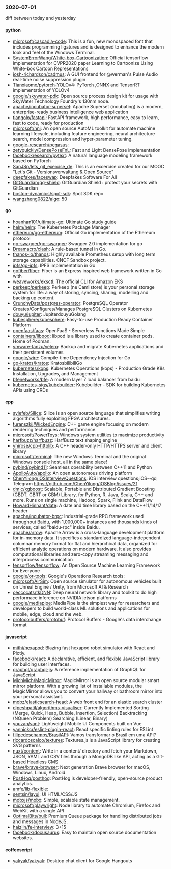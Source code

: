 ### 2020-07-01
diff between today and yesterday

#### python
* [microsoft/cascadia-code](https://github.com/microsoft/cascadia-code): This is a fun, new monospaced font that includes programming ligatures and is designed to enhance the modern look and feel of the Windows Terminal.
* [SystemErrorWang/White-box-Cartoonization](https://github.com/SystemErrorWang/White-box-Cartoonization): Official tensorflow implementation for CVPR2020 paper Learning to Cartoonize Using White-box Cartoon Representations
* [josh-richardson/cadmus](https://github.com/josh-richardson/cadmus): A GUI frontend for @werman's Pulse Audio real-time noise suppression plugin
* [Tianxiaomo/pytorch-YOLOv4](https://github.com/Tianxiaomo/pytorch-YOLOv4): PyTorch ,ONNX and TensorRT implementation of YOLOv4
* [google/skywater-pdk](https://github.com/google/skywater-pdk): Open source process design kit for usage with SkyWater Technology Foundry's 130nm node.
* [apache/incubator-superset](https://github.com/apache/incubator-superset): Apache Superset (incubating) is a modern, enterprise-ready business intelligence web application
* [tiangolo/fastapi](https://github.com/tiangolo/fastapi): FastAPI framework, high performance, easy to learn, fast to code, ready for production
* [microsoft/nni](https://github.com/microsoft/nni): An open source AutoML toolkit for automate machine learning lifecycle, including feature engineering, neural architecture search, model compression and hyper-parameter tuning.
* [google-research/pegasus](https://github.com/google-research/pegasus): 
* [zetyquickly/DensePoseFnL](https://github.com/zetyquickly/DensePoseFnL): Fast and Light DensePose implementation
* [facebookresearch/pytext](https://github.com/facebookresearch/pytext): A natural language modeling framework based on PyTorch
* [SanJSp/lets_git_exercise_de](https://github.com/SanJSp/lets_git_exercise_de): This is an excercise created for our MOOC "Let's Git - Versionsverwaltung & Open Source"
* [deepfakes/faceswap](https://github.com/deepfakes/faceswap): Deepfakes Software For All
* [GitGuardian/gg-shield](https://github.com/GitGuardian/gg-shield): GitGuardian Shield : protect your secrets with GitGuardian
* [boston-dynamics/spot-sdk](https://github.com/boston-dynamics/spot-sdk): Spot SDK repo
* [wangzheng0822/algo](https://github.com/wangzheng0822/algo): 50

#### go
* [hoanhan101/ultimate-go](https://github.com/hoanhan101/ultimate-go): Ultimate Go study guide
* [helm/helm](https://github.com/helm/helm): The Kubernetes Package Manager
* [ethereum/go-ethereum](https://github.com/ethereum/go-ethereum): Official Go implementation of the Ethereum protocol
* [go-swagger/go-swagger](https://github.com/go-swagger/go-swagger): Swagger 2.0 implementation for go
* [Dreamacro/clash](https://github.com/Dreamacro/clash): A rule-based tunnel in Go.
* [thanos-io/thanos](https://github.com/thanos-io/thanos): Highly available Prometheus setup with long term storage capabilities. CNCF Sandbox project.
* [ipfs/go-ipfs](https://github.com/ipfs/go-ipfs): IPFS implementation in Go
* [gofiber/fiber](https://github.com/gofiber/fiber):  Fiber is an Express inspired web framework written in Go with 
* [weaveworks/eksctl](https://github.com/weaveworks/eksctl): The official CLI for Amazon EKS
* [perkeep/perkeep](https://github.com/perkeep/perkeep): Perkeep (ne Camlistore) is your personal storage system for life: a way of storing, syncing, sharing, modelling and backing up content.
* [CrunchyData/postgres-operator](https://github.com/CrunchyData/postgres-operator): PostgreSQL Operator Creates/Configures/Manages PostgreSQL Clusters on Kubernetes
* [douyu/jupiter](https://github.com/douyu/jupiter): JupiterdouyuGolang
* [kubesphere/kubesphere](https://github.com/kubesphere/kubesphere): Easy-to-use Production Ready Container Platform
* [openfaas/faas](https://github.com/openfaas/faas): OpenFaaS - Serverless Functions Made Simple
* [containers/libpod](https://github.com/containers/libpod): libpod is a library used to create container pods. Home of Podman.
* [vmware-tanzu/velero](https://github.com/vmware-tanzu/velero): Backup and migrate Kubernetes applications and their persistent volumes
* [google/wire](https://github.com/google/wire): Compile-time Dependency Injection for Go
* [go-kratos/kratos](https://github.com/go-kratos/kratos): KratosbilibiliGo
* [kubernetes/kops](https://github.com/kubernetes/kops): Kubernetes Operations (kops) - Production Grade K8s Installation, Upgrades, and Management
* [bfenetworks/bfe](https://github.com/bfenetworks/bfe): A modern layer 7 load balancer from baidu
* [kubernetes-sigs/kubebuilder](https://github.com/kubernetes-sigs/kubebuilder): Kubebuilder - SDK for building Kubernetes APIs using CRDs

#### cpp
* [sylefeb/Silice](https://github.com/sylefeb/Silice): Silice is an open source language that simplifies writing algorithms fully exploiting FPGA architectures.
* [turanszkij/WickedEngine](https://github.com/turanszkij/WickedEngine): C++ game engine focusing on modern rendering techniques and performance.
* [microsoft/PowerToys](https://github.com/microsoft/PowerToys): Windows system utilities to maximize productivity
* [harfbuzz/harfbuzz](https://github.com/harfbuzz/harfbuzz): HarfBuzz text shaping engine
* [yhirose/cpp-httplib](https://github.com/yhirose/cpp-httplib): A C++ header-only HTTP/HTTPS server and client library
* [microsoft/terminal](https://github.com/microsoft/terminal): The new Windows Terminal and the original Windows console host, all in the same place!
* [pybind/pybind11](https://github.com/pybind/pybind11): Seamless operability between C++11 and Python
* [ApolloAuto/apollo](https://github.com/ApolloAuto/apollo): An open autonomous driving platform
* [ChenYilong/iOSInterviewQuestions](https://github.com/ChenYilong/iOSInterviewQuestions): iOS interview questions;iOS--qq Telegram  https://github.com/ChenYilong/iOSBlog/issues/21
* [dmlc/xgboost](https://github.com/dmlc/xgboost): Scalable, Portable and Distributed Gradient Boosting (GBDT, GBRT or GBM) Library, for Python, R, Java, Scala, C++ and more. Runs on single machine, Hadoop, Spark, Flink and DataFlow
* [HowardHinnant/date](https://github.com/HowardHinnant/date): A date and time library based on the C++11/14/17 <chrono> header
* [apache/incubator-brpc](https://github.com/apache/incubator-brpc): Industrial-grade RPC framework used throughout Baidu, with 1,000,000+ instances and thousands kinds of services, called "baidu-rpc" inside Baidu.
* [apache/arrow](https://github.com/apache/arrow): Apache Arrow is a cross-language development platform for in-memory data. It specifies a standardized language-independent columnar memory format for flat and hierarchical data, organized for efficient analytic operations on modern hardware. It also provides computational libraries and zero-copy streaming messaging and interprocess communication
* [tensorflow/tensorflow](https://github.com/tensorflow/tensorflow): An Open Source Machine Learning Framework for Everyone
* [google/or-tools](https://github.com/google/or-tools): Google's Operations Research tools:
* [microsoft/AirSim](https://github.com/microsoft/AirSim): Open source simulator for autonomous vehicles built on Unreal Engine / Unity, from Microsoft AI & Research
* [ceccocats/tkDNN](https://github.com/ceccocats/tkDNN): Deep neural network library and toolkit to do high performace inference on NVIDIA jetson platforms
* [google/mediapipe](https://github.com/google/mediapipe): MediaPipe is the simplest way for researchers and developers to build world-class ML solutions and applications for mobile, edge, cloud and the web.
* [protocolbuffers/protobuf](https://github.com/protocolbuffers/protobuf): Protocol Buffers - Google's data interchange format

#### javascript
* [mithi/hexapod](https://github.com/mithi/hexapod): Blazing fast hexapod robot simulator with React and Plotly.
* [facebook/react](https://github.com/facebook/react): A declarative, efficient, and flexible JavaScript library for building user interfaces.
* [graphql/graphql-js](https://github.com/graphql/graphql-js): A reference implementation of GraphQL for JavaScript
* [MichMich/MagicMirror](https://github.com/MichMich/MagicMirror): MagicMirror is an open source modular smart mirror platform. With a growing list of installable modules, the MagicMirror allows you to convert your hallway or bathroom mirror into your personal assistant.
* [mobz/elasticsearch-head](https://github.com/mobz/elasticsearch-head): A web front end for an elastic search cluster
* [dipeshpatil/algorithms-visualiser](https://github.com/dipeshpatil/algorithms-visualiser): Currently Implemented Sorting (Merge, Quick, Heap, Bubble, Insertion, Selection) Backtracking (NQueen Problem) Searching (Linear, Binary)
* [youzan/vant](https://github.com/youzan/vant): Lightweight Mobile UI Components built on Vue
* [yannickcr/eslint-plugin-react](https://github.com/yannickcr/eslint-plugin-react): React specific linting rules for ESLint
* [filipedeschamps/BrasilAPI](https://github.com/filipedeschamps/BrasilAPI): Vamos transformar o Brasil em uma API?
* [riccardoscalco/textures](https://github.com/riccardoscalco/textures): Textures.js is a JavaScript library for creating SVG patterns
* [nuxt/content](https://github.com/nuxt/content): Write in a content/ directory and fetch your Markdown, JSON, YAML and CSV files through a MongoDB like API, acting as a Git-based Headless CMS
* [brave/brave-browser](https://github.com/brave/brave-browser): Next generation Brave browser for macOS, Windows, Linux, Android.
* [PostHog/posthog](https://github.com/PostHog/posthog):  PostHog is developer-friendly, open-source product analytics.
* [amfe/lib-flexible](https://github.com/amfe/lib-flexible): 
* [sentsin/layui](https://github.com/sentsin/layui):  UI  HTML/CSS/JS 
* [mobxjs/mobx](https://github.com/mobxjs/mobx): Simple, scalable state management.
* [microsoft/playwright](https://github.com/microsoft/playwright): Node library to automate Chromium, Firefox and WebKit with a single API
* [OptimalBits/bull](https://github.com/OptimalBits/bull): Premium Queue package for handling distributed jobs and messages in NodeJS.
* [haizlin/fe-interview](https://github.com/haizlin/fe-interview):  3+15
* [facebook/docusaurus](https://github.com/facebook/docusaurus): Easy to maintain open source documentation websites.

#### coffeescript
* [yakyak/yakyak](https://github.com/yakyak/yakyak): Desktop chat client for Google Hangouts
